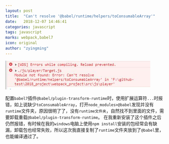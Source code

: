 ```yaml
---
layout: post
title:  "Can't resolve '@babel/runtime/helpers/toConsumableArray'"
date:   2018-12-07 14:46:41
categories: javascript
tags: javascript
marks: webpack,babel7
icon: original
author: "zyingming"
---
```


![babel](/assets/images/pictures/2018-11/babelModuleNotFound.jpg)

配置`babel7`插件`@babel/plugin-transform-runtime`时，使用扩展运算符`...`时报错，如上说缺少`toConsumableArray`，打开`node_modules>@babel`发现并没有`runtime`文件夹，原因很明了了，没有`runtime文件夹`，自然找不到里面的文件，需要卸载重载`@babel/plugin-transform-runtime`。
在我重新安装了这个插件之后仍然报错，有时候在我的`windows`电脑上使用`npm install`安装的包经常会有缺漏，卸载包也经常失败，所以这次我直接复制了`runtime`文件夹放到了`@babel`里，也能编译通过了。